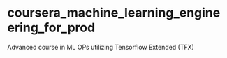 # coursera_machine_learning_engineering_for_prod
Advanced course in ML OPs utilizing Tensorflow Extended (TFX)
